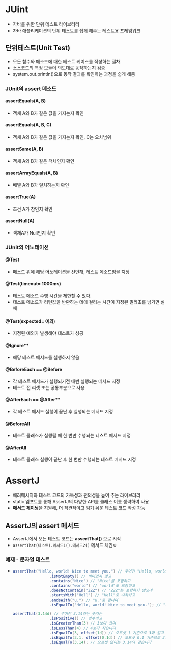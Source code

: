# JUint 
- 자바를 위한 단위 테스트 라이브러리 
- 자바 애플리케이션의 단위 테스트를 쉽게 해주는 테스트용 프레임워크
## 단위테스트(Unit Test)
- 모든 함수와 메소드에 대한 테스트 케이스를 작성하는 절차
- 소스코드의 특정 모듈이 의도대로 동작하는지 검증
- system.out.println()으로 동작 결과를 확인하는 과정을 쉽게 해줌

### JUnit의 assert 메소드
#### assertEquals(A, B) 
- 객체 A와 B가 같은 값을 가지는지 확인
#### assertEquals(A, B, C) 
- 객체 A와 B가 같은 값을 가지는지 확인, C는 오차범위
#### assertSame(A, B)
- 객체 A와 B가 같은 객체인지 확인
#### assertArrayEquals(A, B)
- 배열 A와 B가 일치하는지 확인
#### assertTrue(A) 
- 조건 A가 참인지 확인
#### assertNull(A)
- 객체A가 Null인지 확인

### JUnit의 어노테이션
#### @Test
- 메소드 위에 해당 어노테이션을 선언해, 테스트 메소드임을 지정
#### @Test(timeout= 1000ms)
- 테스트 메소드 수행 시간을 제한할 수 있다.
- 테스트 메소드가 리턴값을 반환하는 데에 걸리는 시간이 지정된 밀리초를 넘기면 실패
#### @Test(expected= 예외)
- 지정된 예외가 발생해야 테스트가 성공
#### @Ignore**
- 해당 테스트 메서드를 실행하지 않음
#### @BeforeEach == @Before
- 각 테스트 메서드가 실행되기전 매번 실행되는 메서드 지정
- 테스트 전 리셋 또는 공통부분으로 사용
#### @AfterEach == @After**
- 각 테스트 메서드 실행이 끝난 후 실행되는 메서드 지정
#### @BeforeAll
- 테스트 클래스가 실행될 때 한 번만 수행되는 테스트 메서드 지정

#### @AfterAll
- 테스트 클래스 실행이 끝난 후 한 번만 수행되는 테스트 메서드 지정

# AssertJ
- 에러메시지와 테스트 코드의 가독성과 편의성을 높여 주는 라이브러리
- static 임포트를 통해 AssertJ의 다양한 API를 클래스 이름 생략하여 사용
- **메서드 체이닝**을 지원해, 더 직관적이고 읽기 쉬운 테스트 코드 작성 가능


## AssertJ의 assert 메서드
- AssertJ에서 모든 테스트 코드는 **assertThat()** 으로 시작
- ```assertThat(테스트).메서드1().메서드2()``` 메서드 체인ㅇ

### 예제 - 문자열 테스트
- ```java
  assertThat("Hello, world! Nice to meet you.") // 주어진 "Hello, world! Nice to meet you."라는 문자열은
                  .isNotEmpty() // 비어있지 않고
                  .contains("Nice") // "Nice"를 포함하고
                  .contains("world") // "world"도 포함하고
                  .doesNotContain("ZZZ") // "ZZZ"는 포함하지 않으며
                  .startsWith("Hell") // "Hell"로 시작하고
                  .endsWith("u.") // "u."로 끝나며
                  .isEqualTo("Hello, world! Nice to meet you."); // "Hello, world! Nice to meet you."과 일치합니다.

  assertThat(3.14d) // 주어진 3.14라는 숫자는
                  .isPositive() // 양수이고
                  .isGreaterThan(3) // 3보다 크며
                  .isLessThan(4) // 4보다 작습니다
                  .isEqualTo(3, offset(1d)) // 오프셋 1 기준으로 3과 같고
                  .isEqualTo(3.1, offset(0.1d)) // 오프셋 0.1 기준으로 3.1과 같으며
                  .isEqualTo(3.14); // 오프셋 없이는 3.14와 같습니다
  ```
